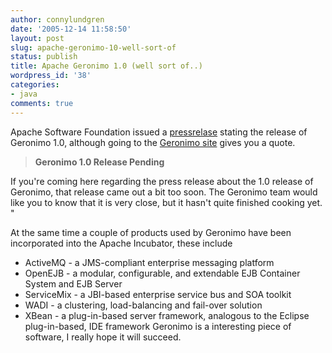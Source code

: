 ```yaml
---
author: connylundgren
date: '2005-12-14 11:58:50'
layout: post
slug: apache-geronimo-10-well-sort-of
status: publish
title: Apache Geronimo 1.0 (well sort of..)
wordpress_id: '38'
categories:
- java
comments: true
---
```


Apache Software Foundation issued a
[pressrelase](http://www.apachenews.org/archives/000807.html) stating the
release of Geronimo 1.0, although going to the [Geronimo
site](http://geronimo.apache.org/) gives you a quote.

> **Geronimo 1.0 Release Pending**

If you're coming here regarding the press release about the 1.0 release of
Geronimo, that release came out a bit too soon. The Geronimo team would like
you to know that it is very close, but it hasn't quite finished cooking yet. "

At the same time a couple of products used by Geronimo have been incorporated
into the Apache Incubator, these include

  * ActiveMQ - a JMS-compliant enterprise messaging platform
  * OpenEJB - a modular, configurable, and extendable EJB Container System and EJB Server
  * ServiceMix - a JBI-based enterprise service bus and SOA toolkit
  * WADI - a clustering, load-balancing and fail-over solution
  * XBean - a plug-in-based server framework, analogous to the Eclipse plug-in-based, IDE framework
Geronimo is a interesting piece of software, I really hope it will succeed.

